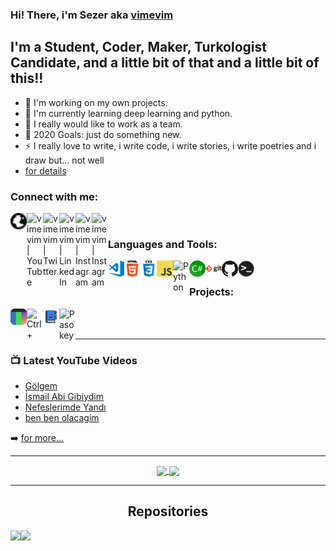 ### Hi! There, i'm Sezer aka [vimevim](https://hasansezertasan.com)

## I'm a Student, Coder, Maker, Turkologist Candidate, and a little bit of that and a little bit of this!!

- 🔭 I'm working on my own projects.
- 🌱 I'm currently learning deep learning and python.
- 👯 I really would like to work as a team.
- 🥅 2020 Goals: just do something new.
- ⚡ I really love to write, i write code, i write stories, i write poetries and i draw but... not well
- [for details](https://octolife.now.sh/vimevim)

### Connect with me:

[<img align="left" alt="hasansezertasan.com" width="26px" src="https://raw.githubusercontent.com/iconic/open-iconic/master/svg/globe.svg" />][website]
[<img align="left" alt="vimevim | YouTube" width="26px" src="https://cdn.jsdelivr.net/npm/simple-icons@v3/icons/youtube.svg" />][youtube]
[<img align="left" alt="vimevim | Twitter" width="26px" src="https://cdn.jsdelivr.net/npm/simple-icons@v3/icons/twitter.svg" />][twitter]
[<img align="left" alt="vimevim | LinkedIn" width="26px" src="https://cdn.jsdelivr.net/npm/simple-icons@v3/icons/linkedin.svg" />][linkedin]
[<img align="left" alt="vimevim | Instagram" width="26px" src="https://cdn.jsdelivr.net/npm/simple-icons@v3/icons/instagram.svg" />][instagram]
[<img align="left" alt="vimevim | Instagram" width="26px" src="https://cdn.jsdelivr.net/npm/simple-icons@v3/icons/kaggle.svg" />](https://www.kaggle.com/hasansezertaan)

<br>

### Languages and Tools:

<img align="left" alt="Visual Studio Code" width="26px" src="https://raw.githubusercontent.com/github/explore/80688e429a7d4ef2fca1e82350fe8e3517d3494d/topics/visual-studio-code/visual-studio-code.png" />
<img align="left" alt="HTML5" width="26px" src="https://raw.githubusercontent.com/github/explore/80688e429a7d4ef2fca1e82350fe8e3517d3494d/topics/html/html.png" />
<img align="left" alt="CSS3" width="26px" src="https://raw.githubusercontent.com/github/explore/80688e429a7d4ef2fca1e82350fe8e3517d3494d/topics/css/css.png" />
<img align="left" alt="JavaScript" width="26px" src="https://raw.githubusercontent.com/github/explore/80688e429a7d4ef2fca1e82350fe8e3517d3494d/topics/javascript/javascript.png" />
<img align="left" alt="Python" width="26px"src="https://devicons.github.io/devicon/devicon.git/icons/python/python-original.svg" alt="python"/> 
<img align="left" alt="C#" width="26px"src="https://raw.githubusercontent.com/github/explore/80688e429a7d4ef2fca1e82350fe8e3517d3494d/topics/csharp/csharp.png" alt="python"/> 
<img align="left" alt="Git" width="26px" src="https://raw.githubusercontent.com/github/explore/80688e429a7d4ef2fca1e82350fe8e3517d3494d/topics/git/git.png" />
<img align="left" alt="GitHub" width="26px" src="https://raw.githubusercontent.com/github/explore/78df643247d429f6cc873026c0622819ad797942/topics/github/github.png" />
<img align="left" alt="Terminal" width="26px" src="https://raw.githubusercontent.com/github/explore/80688e429a7d4ef2fca1e82350fe8e3517d3494d/topics/terminal/terminal.png" />

<br />

### Projects:

[<img align="left" alt="Mess+" width="26px" src="https://github.com/vimevim/mess-/blob/master/mess%2B.fw2.png" />](https://github.com/vimevim/mess-)
[<img align="left" alt="Ctrl+" width="26px" src="https://github.com/vimevim/ctrl-plus/blob/master/ctrl%2B.png" />](https://github.com/vimevim/ctrl-plus)
[<img align="left" alt="Mess+" width="26px" src="https://github.com/vimevim/Panik-Rehberi/blob/main/panik/www/img/logo.png" />](https://github.com/vimevim/Panik-Rehberi)
[<img align="left" alt="Pasokey" width="26px" src="https://github.com/vimevim/Pasokey-its-a-new-way-to-type/blob/master/moveUs/Resources/PasoKeyLogoV6.1.png" />](https://github.com/vimevim/Pasokey-its-a-new-way-to-type/)
<br />
<br />

---

### 📺 Latest YouTube Videos

- [Gölgem](https://www.youtube.com/watch?v=KzeQsbepsVY)
- [İsmail Abi Gibiydim](https://www.youtube.com/watch?v=q2QVPxBghGY)
- [Nefeslerimde Yandı](https://www.youtube.com/watch?v=k9a4fSL7pb0)
- [ben ben olacagim](https://www.youtube.com/watch?v=XH0EXVLkm5o)

➡️ [for more...](https://www.youtube.com/channel/UCPde5OJJjMLP3blQit5PQeg)


<hr>

<p align=center>
  <a href="https://github.com/vimevim/github-readme-stats" title="Go to Source">
    <img height=175 align="center" src="https://github-readme-stats.vercel.app/api?username=vimevim&show_icons=true&theme=gotham">
  </a>
  <a href="https://github.com/vimevim/github-readme-stats">
  <img height=175 align="center" src="https://github-readme-stats.vercel.app/api/top-langs/?username=vimevim&hide=c%23,powershell,java&title_color=2aa889&text_color=99d1ce&icon_color=2bbc8a&bg_color=0c1014&langs_count=8&layout=compact" />
  </a>
</p>

<hr>

<h2 align="center">Repositories</h2>

<p width="100%" align="center">
  <a align="left" href="https://github.com/vimevim/vimevim" title="vimevim"><img align="left" height="115" src="https://github-readme-stats.vercel.app/api/pin/?username=vimevim&repo=vimevim&theme=gotham"></a>
  <a align="left" href="https://github.com/vimevim/vimevim" title="vimevim"><img align="left" height="115" src="https://github-readme-stats.vercel.app/api/pin/?username=vimevim&repo=vimevim&theme=gotham"></a>
</p>

[website]: https://hasansezertasan.com
[twitter]: https://twitter.com/vimevim
[youtube]: https://www.youtube.com/channel/UCPde5OJJjMLP3blQit5PQeg
[instagram]: https://www.instagram.com/hasansezertasan/
[linkedin]: https://www.linkedin.com/in/hasansezertasan/
[webdevplaylist]: https://hasansezertasan.comt
[jsplaylist]: https://hasansezertasan.com
[cssplaylist]: https://hasansezertasan.com
[reactplaylist]: https://hasansezertasan.com
